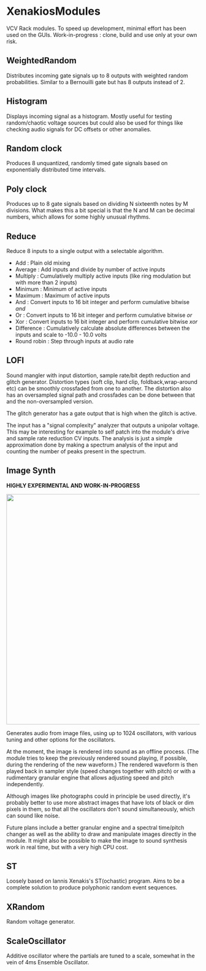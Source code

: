 # XenakiosModules

VCV Rack modules. To speed up development, minimal effort has been used on the GUIs. Work-in-progress : clone, build and use only at your own risk.

## WeightedRandom

Distributes incoming gate signals up to 8 outputs with weighted random probabilities. Similar to a Bernouilli gate but has 8 outputs
instead of 2.

## Histogram

Displays incoming signal as a histogram. Mostly useful for testing random/chaotic voltage sources but could also be used for things like 
checking audio signals for DC offsets or other anomalies.

## Random clock

Produces 8 unquantized, randomly timed gate signals based on exponentially distributed time intervals.

## Poly clock

Produces up to 8 gate signals based on dividing N sixteenth notes by M divisions. 
What makes this a bit special is that the N and M can be decimal numbers, which allows
for some highly unusual rhythms.

## Reduce

Reduce 8 inputs to a single output with a selectable algorithm.

- Add : Plain old mixing
- Average : Add inputs and divide by number of active inputs
- Multiply : Cumulatively multiply active inputs (like ring modulation but with more than 2 inputs)
- Minimum : Minimum of active inputs
- Maximum : Maximum of active inputs
- And : Convert inputs to 16 bit integer and perform cumulative bitwise *and*
- Or : Convert inputs to 16 bit integer and perform cumulative bitwise *or*
- Xor : Convert inputs to 16 bit integer and perform cumulative bitwise *xor*
- Difference : Cumulatively calculate absolute differences between the inputs and scale to -10.0 - 10.0 volts
- Round robin : Step through inputs at audio rate

## LOFI

Sound mangler with input distortion, sample rate/bit depth reduction and glitch generator. Distortion types (soft clip, hard clip, foldback,wrap-around etc) can be smoothly crossfaded from one to another. The distortion also has an oversampled signal path and crossfades can be done between that and the non-oversampled version.

The glitch generator has a gate output that is high when the glitch is active.

The input has a "signal complexity" analyzer that outputs a unipolar voltage. This may be interesting for example to self patch into the module's drive and sample rate reduction CV inputs. The analysis is just a simple approximation done by making a spectrum analysis of the input and counting the number of peaks present in the spectrum.


## Image Synth

**HIGHLY EXPERIMENTAL AND WORK-IN-PROGRESS**

<img src="https://github.com/Xenakios/XenakiosModules/blob/master/imgsyn01.png" width="600">

Generates audio from image files, using up to 1024 oscillators, with various tuning and other options for the oscillators.

At the moment, the image is rendered into sound as an offline process. (The module tries to keep the previously rendered sound playing, if possible, during the rendering of the new waveform.) The rendered waveform is then played back in sampler style (speed changes together with pitch) or with a rudimentary granular engine that allows adjusting speed and pitch independently. 

Although images like photographs could in principle be used directly, it's probably better to use more abstract images that have lots of black or dim pixels in them, so that all the oscillators don't sound simultaneously, which can sound like noise.

Future plans include a better granular engine and a spectral time/pitch changer as well as the ability to draw and manipulate images directly in the module. It might also be possible to make the image to sound synthesis work in real time, but with a very high CPU cost. 

## ST

Loosely based on Iannis Xenakis's ST(ochastic) program. Aims to be a complete solution to produce polyphonic random event sequences.

## XRandom

Random voltage generator.

## ScaleOscillator

Additive oscillator where the partials are tuned to a scale, somewhat in the vein of 4ms Ensemble
Oscillator.
